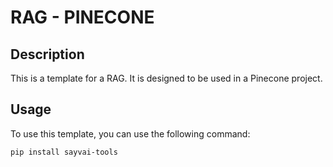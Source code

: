 # RAG - PINECONE 

## Description

This is a template for a RAG. It is designed to be used in a Pinecone project.

## Usage

To use this template, you can use the following command:

```bash
pip install sayvai-tools
```